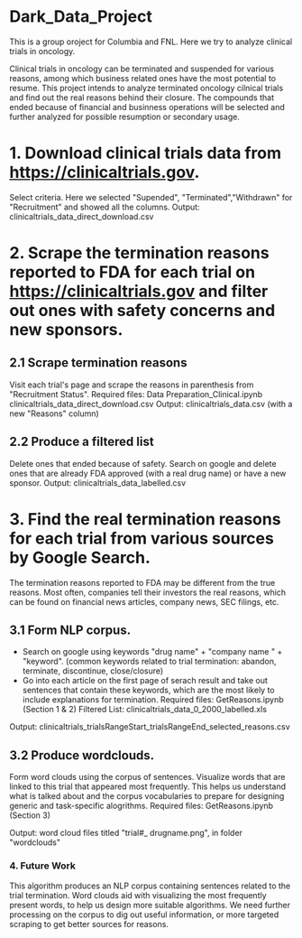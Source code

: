 # Dark_Data_Project
This is a group oroject for Columbia and FNL. Here we try to analyze clinical trials in oncology. 

Clinical trials in oncology can be terminated and suspended for various reasons, among which business related ones have the most potential to resume. This project intends to analyze terminated oncology cilnical trials and find out the real reasons behind their closure. The compounds that ended because of financial and businness operations will be selected and further analyzed for possible resumption or secondary usage. 

# 1. Download clinical trials data from https://clinicaltrials.gov. 
Select criteria. Here we selected "Supended", "Terminated","Withdrawn" for "Recruitment" and showed all the columns. 
Output: clinicaltrials_data_direct_download.csv

# 2. Scrape the termination reasons reported to FDA for each trial on https://clinicaltrials.gov and filter out ones with safety concerns and new sponsors. 
## 2.1 Scrape termination reasons 
Visit each trial's page and scrape the reasons in parenthesis from "Recruitment Status". 
Required files:
	Data Preparation_Clinical.ipynb 
	clinicaltrials_data_direct_download.csv
Output: clinicaltrials_data.csv (with a new "Reasons" column)

## 2.2 Produce a filtered list
Delete ones that ended because of safety. Search on google and delete ones that are already FDA approved (with a real drug name) or have a new sponsor. 
Output: clinicaltrials_data_labelled.csv 

# 3. Find the real termination reasons for each trial from various sources by Google Search. 
The termination reasons reported to FDA may be different from the true reasons. Most often, companies tell their investors the real reasons, which can be found on financial news articles, company news, SEC filings, etc. 
## 3.1 Form NLP corpus. 
- Search on google using keywords "drug name" + "company name " + "keyword". (common keywords related to trial termination: abandon, terminate, discontinue, close/closure) 
- Go into each article on the first page of serach result and take out sentences that contain these keywords, which are the most likely to include explanations for termination. 
Required files: 
	GetReasons.ipynb (Section 1 & 2)
	Filtered List: clinicaltrials_data_0_2000_labelled.xls

Output: clinicaltrials_trialsRangeStart_trialsRangeEnd_selected_reasons.csv

## 3.2 Produce wordclouds. 
Form word clouds using the corpus of sentences. Visualize words that are linked to this trial that appeared most frequently. This helps us understand what is talked about and the corpus vocabularies to prepare for designing generic and task-specific alogrithms. 
Required files: 
	GetReasons.ipynb (Section 3)

Output: word cloud files titled "trial#_ drugname.png", in folder "wordclouds" 

### 4. Future Work
This algorithm produces an NLP corpus containing sentences related to the trial termination. Word clouds aid with visualizing the most frequently present words, to help us design more suitable algorithms. We need further processing on the corpus to dig out useful information, or more targeted scraping to get better sources for reasons. 
